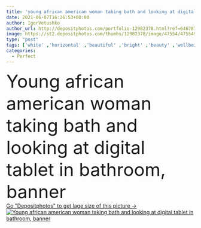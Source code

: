 ```yaml
---
title: 'young african american woman taking bath and looking at digital tablet in bathroom, banner'
date: 2021-06-07T16:26:53+00:00
author: IgorVetushko
author_url: http://depositphotos.com/portfolio-12982378.html?ref=64678756
image: https://st2.depositphotos.com/thumbs/12982378/image/47554/475549032/api_thumb_450.jpg?forcejpeg=true
type: "post"
tags: ['white' ,'horizontal' ,'beautiful' ,'bright' ,'beauty' ,'wellbeing' ,'face' ,'care' ,'brunette' ,'technology' ,'crop' ,'banner' ,'skin' ,'calm' ,'blur' ,'lying' ,'rest' ,'relax' ,'home' ,'woman' ,'device' ,'digital' ,'bathroom' ,'bathtub' ,'body' ,'clean' ,'hygiene' ,'purity' ,'indoors' ,'look' ,'tablet' ,'perfect' ,'peaceful' ,'attractive' ,'routine' ,'wellness' ,'gadget' ,'concentrated' ,'focused' ,'bodycare' ,'pampering' ,'one person' ,'young adult' ,'black woman' ,'african american' ,'Taking Bath' ,'website header' ,'hold in hands' ]
categories: 
  - Perfect
---
```

<div aling="center">
            <font size="60"> Young african american woman taking bath and looking at digital tablet in bathroom, banner</font>   
</div>
<div>
    <a href='https://depositphotos.com/475549032/stock-photo-young-african-american-woman-taking.html?ref=64678756' target=_blank > Go "Depositphotos" to get lage size of this picture ->
        <img href='https://depositphotos.com/475549032/stock-photo-young-african-american-woman-taking.html?ref=64678756' src='https://st2.depositphotos.com/12982378/47554/i/950/depositphotos_475549032-stock-photo-young-african-american-woman-taking.jpg?forcejpeg=true' alt='Young african american woman taking bath and looking at digital tablet in bathroom, banner' >
    </a>
</div>
